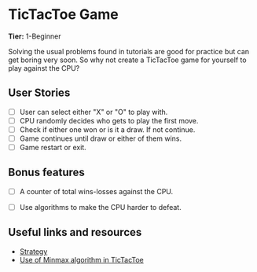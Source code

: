 # TicTacToe Game

**Tier:** 1-Beginner

Solving the usual problems found in tutorials are good for practice but can get boring very soon.
So why not create a TicTacToe game for yourself to play against the CPU?


## User Stories

-   [ ] User can select either "X" or "O" to play with.
-   [ ] CPU randomly decides who gets to play the first move.
-   [ ] Check if either one won or is it a draw. If not continue.
-   [ ] Game continues until draw or either of them wins.
-   [ ] Game restart or exit.

## Bonus features

-   [ ] A counter of total wins-losses against the CPU.
-   [ ] Use algorithms to make the CPU harder to defeat.


## Useful links and resources

-   [Strategy](https://en.wikipedia.org/wiki/Tic-tac-toe#Strategy)
-   [Use of Minmax algorithm in TicTacToe](https://www.freecodecamp.org/news/how-to-make-your-tic-tac-toe-game-unbeatable-by-using-the-minimax-algorithm-9d690bad4b37/)
